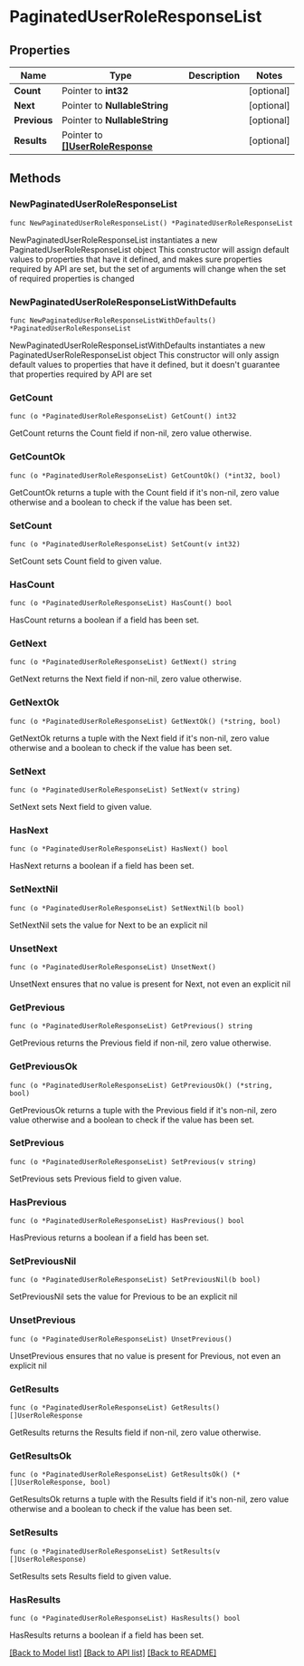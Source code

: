 # PaginatedUserRoleResponseList

## Properties

Name | Type | Description | Notes
------------ | ------------- | ------------- | -------------
**Count** | Pointer to **int32** |  | [optional] 
**Next** | Pointer to **NullableString** |  | [optional] 
**Previous** | Pointer to **NullableString** |  | [optional] 
**Results** | Pointer to [**[]UserRoleResponse**](UserRoleResponse.md) |  | [optional] 

## Methods

### NewPaginatedUserRoleResponseList

`func NewPaginatedUserRoleResponseList() *PaginatedUserRoleResponseList`

NewPaginatedUserRoleResponseList instantiates a new PaginatedUserRoleResponseList object
This constructor will assign default values to properties that have it defined,
and makes sure properties required by API are set, but the set of arguments
will change when the set of required properties is changed

### NewPaginatedUserRoleResponseListWithDefaults

`func NewPaginatedUserRoleResponseListWithDefaults() *PaginatedUserRoleResponseList`

NewPaginatedUserRoleResponseListWithDefaults instantiates a new PaginatedUserRoleResponseList object
This constructor will only assign default values to properties that have it defined,
but it doesn't guarantee that properties required by API are set

### GetCount

`func (o *PaginatedUserRoleResponseList) GetCount() int32`

GetCount returns the Count field if non-nil, zero value otherwise.

### GetCountOk

`func (o *PaginatedUserRoleResponseList) GetCountOk() (*int32, bool)`

GetCountOk returns a tuple with the Count field if it's non-nil, zero value otherwise
and a boolean to check if the value has been set.

### SetCount

`func (o *PaginatedUserRoleResponseList) SetCount(v int32)`

SetCount sets Count field to given value.

### HasCount

`func (o *PaginatedUserRoleResponseList) HasCount() bool`

HasCount returns a boolean if a field has been set.

### GetNext

`func (o *PaginatedUserRoleResponseList) GetNext() string`

GetNext returns the Next field if non-nil, zero value otherwise.

### GetNextOk

`func (o *PaginatedUserRoleResponseList) GetNextOk() (*string, bool)`

GetNextOk returns a tuple with the Next field if it's non-nil, zero value otherwise
and a boolean to check if the value has been set.

### SetNext

`func (o *PaginatedUserRoleResponseList) SetNext(v string)`

SetNext sets Next field to given value.

### HasNext

`func (o *PaginatedUserRoleResponseList) HasNext() bool`

HasNext returns a boolean if a field has been set.

### SetNextNil

`func (o *PaginatedUserRoleResponseList) SetNextNil(b bool)`

 SetNextNil sets the value for Next to be an explicit nil

### UnsetNext
`func (o *PaginatedUserRoleResponseList) UnsetNext()`

UnsetNext ensures that no value is present for Next, not even an explicit nil
### GetPrevious

`func (o *PaginatedUserRoleResponseList) GetPrevious() string`

GetPrevious returns the Previous field if non-nil, zero value otherwise.

### GetPreviousOk

`func (o *PaginatedUserRoleResponseList) GetPreviousOk() (*string, bool)`

GetPreviousOk returns a tuple with the Previous field if it's non-nil, zero value otherwise
and a boolean to check if the value has been set.

### SetPrevious

`func (o *PaginatedUserRoleResponseList) SetPrevious(v string)`

SetPrevious sets Previous field to given value.

### HasPrevious

`func (o *PaginatedUserRoleResponseList) HasPrevious() bool`

HasPrevious returns a boolean if a field has been set.

### SetPreviousNil

`func (o *PaginatedUserRoleResponseList) SetPreviousNil(b bool)`

 SetPreviousNil sets the value for Previous to be an explicit nil

### UnsetPrevious
`func (o *PaginatedUserRoleResponseList) UnsetPrevious()`

UnsetPrevious ensures that no value is present for Previous, not even an explicit nil
### GetResults

`func (o *PaginatedUserRoleResponseList) GetResults() []UserRoleResponse`

GetResults returns the Results field if non-nil, zero value otherwise.

### GetResultsOk

`func (o *PaginatedUserRoleResponseList) GetResultsOk() (*[]UserRoleResponse, bool)`

GetResultsOk returns a tuple with the Results field if it's non-nil, zero value otherwise
and a boolean to check if the value has been set.

### SetResults

`func (o *PaginatedUserRoleResponseList) SetResults(v []UserRoleResponse)`

SetResults sets Results field to given value.

### HasResults

`func (o *PaginatedUserRoleResponseList) HasResults() bool`

HasResults returns a boolean if a field has been set.


[[Back to Model list]](../README.md#documentation-for-models) [[Back to API list]](../README.md#documentation-for-api-endpoints) [[Back to README]](../README.md)


